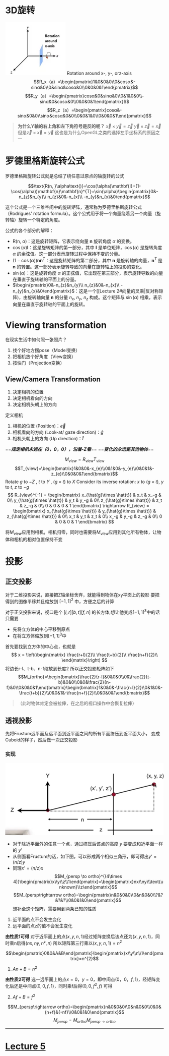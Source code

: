 
# 3D旋转
![](IMG/Pasted%20image%2020241206182558.png)
Rotation around x-, y-, orz-axis
$$R_x（a）=\begin{pmatrix}1&0&0&0\\0&cosα&-sinα&0\\0&sinα&cosα&0\\0&0&0&1\end{pmatrix}$$
$$R_y（a）=\begin{pmatrix}cosα&0&sinα&0\\0&1&0&0\\-sinα&0&cosα&0\\0&0&0&1\end{pmatrix}$$
$$R_z（a）=\begin{pmatrix}cosα&-sinα&0&0\\sinα&cosα&0&0\\0&0&1&0\\0&0&0&1\end{pmatrix}$$
> **为什么Y轴的右上角和左下角符号是反的呢？**
> 	$\vec{x}\times \vec{y}= \vec{z}$   $\vec{y} \times \vec{z}=\vec{x}$
> 	但是$\vec{z} \times \vec{x}=\vec{y}$
> 	这也是为什么OpenGL之类的选择左手坐标系的原因之一

# **罗德里格斯旋转公式**
罗德里格斯旋转公式就是总结了绕任意过原点的轴旋转的公式

$$\text{R(n, }\alpha\text{)}=\cos(\alpha)\mathbf{I}+(1-\cos(\alpha))\mathbf{n}\mathbf{n}^{T}+\sin(\alpha)\begin{pmatrix}0&-n_{z}&n_{y}\\ n_{z}&0&-n_{x}\\ -n_{y}&n_{x}&0\end{pmatrix}$$

这个公式是一个三维空间中的旋转矩阵，通常称为罗德里格斯旋转公式（Rodrigues' rotation formula）。这个公式用于将一个向量绕着另一个向量（旋转轴）旋转一个特定的角度。

公式的各个部分的解释：
- $\text{R(n, }\alpha\text{)}$：这是旋转矩阵，它表示绕向量 $\mathbf{n}$ 旋转角度 $\alpha$ 的变换。
- $\cos(\alpha)\mathbf{I}$：这是旋转矩阵的第一部分，其中 $\mathbf{I}$ 是单位矩阵，$\cos(\alpha)$ 是旋转角度 $\alpha$ 的余弦值。这一部分表示旋转过程中保持不变的分量。
- $(1-\cos(\alpha))\mathbf{n}\mathbf{n}^{T}$：这是旋转矩阵的第二部分，其中 $\mathbf{n}$ 是旋转轴的向量，$\mathbf{n}^{T}$ 是 $\mathbf{n}$ 的转置。这一部分表示旋转导致的向量在旋转轴上的投影的变化。
- $\sin(\alpha)$：这是旋转角度 $\alpha$ 的正弦值，它出现在第三部分，表示旋转导致的向量在垂直于旋转轴的平面上的分量。
- $\begin{pmatrix}0&-n_{z}&n_{y}\\ n_{z}&0&-n_{x}\\ -n_{y}&n_{x}&0\end{pmatrix}$：这是一个[[Lecture 2#向量的叉乘|反对称矩阵)，由旋转轴向量 $\mathbf{n}$ 的分量 $n_{x}$, $n_{y}$, $n_{z}$ 构成。这个矩阵与 $\sin(\alpha)$ 相乘，表示向量在垂直于旋转轴的平面上的旋转。
# Viewing transformation
在现实生活中如何照一张照片？
1. 找个好地方摆pose（Model变换）
2. 把相机放个好角度（View变换）
3. 按快门（Projection变换）

## View/Camera Transformation

1. 决定相机的位置
2. 决定相机看向的方向
3. 决定相机头朝上的方向

定义相机
1. 相机的位置 (Position)：$\vec{e}$
2. 相机看向的方向 (Look-at/ gaze direction)：$\hat{g}$
3. 相机头朝上的方向 (Up direction)：$\hat{t}$

==***规定相机永远在（0，0，0），沿着-Z看***==
==***变化的永远是其他物体***==



$$M_{view}=R_{view}T_{view}$$
$$T_{view}=\begin{bmatrix}1&0&0&-x_{e}\\0&1&0&-y_{e}\\0&0&1&-z_{e}\\0&0&0&1\end{bmatrix}$$
Rotate $g$ to $-Z$ , $t$ to $Y$ , $(g\times{t})$ to $X$
Consider its inverse rotation: $x$ to $(g \times t)$, $y$ to $t$, $z$ to $-g$ 
$$
R_{view}^{-1} = \begin{bmatrix}
 x_{\hat{g}\times \hat{t}} & x_t & x_-g & 0\\
 y_{\hat{g}\times \hat{t}} & y_t & y_-g & 0\\
 z_{\hat{g}\times \hat{t}} & z_t & z_-g & 0\\
 0 & 0 & 0 & 1
\end{bmatrix} \rightarrow 
R_{view} = \begin{bmatrix}
 x_{\hat{g}\times \hat{t}} & y_{\hat{g}\times \hat{t}} & z_{\hat{g}\times \hat{t}} & 0\\
 x_t & y_t & z_t & 0\\
 x_-g & y_-g & z_-g & 0\\
 0 & 0 & 0 & 1
\end{bmatrix}
$$

将$M_{view}$应用到相机，相机归零，同时也需要将$M_{view}$应用到其他所有物体，让物体和相机的相对位置保持不变
# 投影
## 正交投影
对于二维投影来说，直接把Z轴坐标舍弃，就能得到物体在xy平面上的投影
要把得到的图像平移并且缩放到 $[-1,1]^2$ 中，方便之后的计算

对于正交投影来说，视口是个 $[l,r][b,t][f,n]$ 的长方体,想让他变成$[-1,1]^3$中的话只需要

- 先将立方体的中心平移到原点
- 在将立方体缩放到$[-1,1]^3$中

首先要找到立方体的中心点，也就是
$$
x = \left(\begin{matrix}
\frac{r+l}{2}\\
\frac{t+b}{2}\\
\frac{n+f}{2}\\
\end{matrix}\right)
$$
将边长r-l、t-b、n-f缩放到长度2
所以正交投影矩阵如下
$$M_{ortho}=\begin{bmatrix}\frac{2}{r-l}&0&0&0\\0&\frac{2}{t-b}&0&0\\0&0&\frac{2}{n-f}&0\\0&0&0&1\end{bmatrix}\begin{bmatrix}1&0&0&-\frac{r+l}{2}\\0&1&0&-\frac{t+b}{2}\\0&0&1&-\frac{n+f}{2}\\0&0&0&1\end{bmatrix}$$
>（此时物体肯定会被拉伸，在之后的视口操作中会恢复拉伸）

## 透视投影
先将Frustum远平面及远平面到近平面之间的所有平面挤压到近平面大小，
变成Cuboid的样子，然后做一次正交投影

### 实现
![](IMG/Pasted%20image%2020241206193016.png)
- 对于除近平面外的任意一个点，通过挤压后该点的高度 $y$ 要变成和近平面一样的 $y’$
- 从侧面看Frustum的话，如下图，可以形成两个相似三角形，即可得出$y’=(n/z)y$
- 同理$x’=(n/z)x$
$$M_{persp \to ortho}^{(4\times 4)}\begin{pmatrix}x\\y\\z\\1\end{pmatrix}=\begin{pmatrix}nx\\ny\\\text{unknown}\\z\end{pmatrix}$$
$$M_{persp\rightarrow ortho}=\begin{pmatrix}n&0&0&0\\0&n&0&0\\?&?&?&?\\0&0&1&0\end{pmatrix}$$
想补全这个矩阵，需要用到两条已知的性质
1. 近平面的点不会发生变化
2. 远平面的点z的值不会发生变化


**由性质1可得**
对于近平面上的点$(x,y,n,1)$经过矩阵变换后该点还为$(x,y,n,1)$，同时乘n后得$(nx,ny,n²,n)$
所以矩阵第三行乘以$(x,y,n,1)= n^2$

$$\begin{pmatrix}0&0&A&B\end{pmatrix}\begin{pmatrix}x\\y\\n\\1\end{pmatrix}=n^{2}$$
1. $An+B=n^2$


**由性质2可得**
选一远平面上的点$x=0，y=0$，即中间点$(0，0，f,1)$，经矩阵变化后还是中间点$(0,0,f,1)$，同时乘f后得$(0,0,f^2,f)$
可得

2. $Af+B=f^2$


$$M_{persp\rightarrow ortho}=\begin{pmatrix}n&0&0&0\\0&n&0&0\\0&0&{n+f}&{-nf}\\0&0&1&0\end{pmatrix}$$
$$M_{persp}=M_{ortho}M_{persp\rightarrow ortho}$$
___
# [Lecture 5](Lecture%205.md)